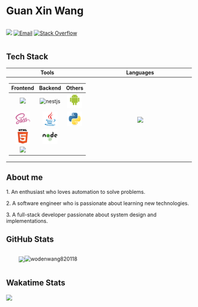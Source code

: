 <h1 align="left">Guan Xin Wang</h1>

<div align="left" style="display: flex; justify-content: baseline; gap: 1rem; align-items: center;">
  <p>
    <a href="https://www.linkedin.com/in/guan-xin-wang/" alt="https://www.linkedin.com/in/guan-xin-wang/"><img src="https://img.shields.io/badge/Linkedin-0077b5?style=flat&logo=linkedin" /></a>
    <a href="mailto:guanxinwang0118@gmail.com"><img src="https://img.shields.io/badge/Email-f48024?style=flat&logo=gmail&logoColor=white" alt="Email" /></a>
    <a href="https://stackoverflow.com/users/13126518/woden"><img src="https://img.shields.io/badge/Stack Overflow-f48024?style=flat&logo=stackoverflow&logoColor=white" alt="Stack Overflow" /></a>
  </p>
</div>

<h2 align="left">Tech Stack</h2>
<table style="width:100%;">
  <thead>
    <th>Tools</th>
    <th width="450">Languages</th>
  </thead>
  <tbody>
    <tr>
      <td style="width: 30%">
        <table>
          <thead>
            <tr>
              <th width="140">Frontend</th>
              <th width="140">Backend</th>
              <th width="140">Others</th>
            </tr>
          </thead>
          <tbody>
            <tr>
              <td align="center"><img src="https://cdn.jsdelivr.net/gh/devicons/devicon@latest/icons/angular/angular-original.svg" width="40" /></td>
              <td align="center"><img src="https://cdn.jsdelivr.net/gh/devicons/devicon@latest/icons/nestjs/nestjs-original.svg" alt="nestjs" width="40" height="40"/></td>
              <td align="center"><img src="https://raw.githubusercontent.com/devicons/devicon/master/icons/android/android-original-wordmark.svg" alt="android" width="40" height="40"/></td>
            </tr>
            <tr>
              <td align="center"><img src="https://raw.githubusercontent.com/devicons/devicon/master/icons/sass/sass-original.svg" alt="sass" width="40" height="40"/></td>
              <td align="center"><img src="https://raw.githubusercontent.com/devicons/devicon/master/icons/java/java-original.svg" alt="java" width="40" height="40"/></td>
              <td align="center"><img src="https://raw.githubusercontent.com/devicons/devicon/master/icons/python/python-original.svg" alt="python" width="40" height="40"/></td>
            </tr>
            <tr>
              <td align="center"><img src="https://raw.githubusercontent.com/devicons/devicon/master/icons/html5/html5-original-wordmark.svg" alt="html5" width="40" height="40"/></td>
              <td align="center"><img src="https://raw.githubusercontent.com/devicons/devicon/master/icons/nodejs/nodejs-original-wordmark.svg" alt="nodejs" width="40" height="40"/></td>
              <td align="center"></td>
            </tr>
            <tr>
              <td align="center"><img src="https://cdn.jsdelivr.net/gh/devicons/devicon@latest/icons/typescript/typescript-original.svg" width="40" /></td>
              <td></td>
              <td></td>
            </tr>
          </tbody>
        </table>
      </td>
      <td style="width: 70%">
        <p align="center">
          <img align="center" src="https://github-readme-stats.vercel.app/api/top-langs?username=wodenwang820118&show_icons=true&locale=en&layout=compact&card_width=400" />
        </p>
      </td>
    </tr>
  </tbody>
</table>

<h2 align="left">About me</h2>
<div align="left">
  <p>1. An enthusiast who loves automation to solve problems.</p>
  <p>2. A software engineer who is passionate about learning new technologies.</p>
  <p>3. A full-stack developer passionate about system design and implementations.</p>
</div>

<h2 align="left">GitHub Stats</h2>
<div style="display: flex; gap: 1rem; justify-content: space-around; align-items: center;">
  <p align="left"><img align="center" src="https://github-readme-stats.vercel.app/api?username=wodenwang820118&show_icons=true&locale=en" width="400" />
    <img align="right" src="https://github-readme-streak-stats.herokuapp.com/?user=wodenwang820118&" alt="wodenwang820118" width="420" />
  </p>
</div>
<h2 align="left">Wakatime Stats</h2>
<p><img align="center" src="https://github-readme-stats.vercel.app/api/wakatime?username=wodenwang820118"></p>

